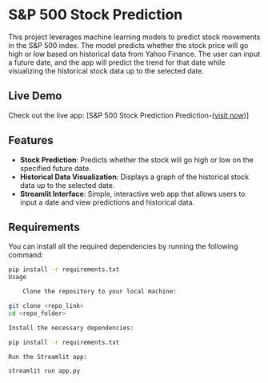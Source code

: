 # S&P 500 Stock Prediction

This project leverages machine learning models to predict stock movements in the S&P 500 index. The model predicts whether the stock price will go high or low based on historical data from Yahoo Finance. The user can input a future date, and the app will predict the trend for that date while visualizing the historical stock data up to the selected date.
## Live Demo
Check out the live app: [S&P 500 Stock Prediction Prediction-([visit now](https://e-commerce-yearly-spending-prediction-model-alg2qn23hjrr7bqpy6.streamlit.app/))]
## Features
- **Stock Prediction**: Predicts whether the stock will go high or low on the specified future date.
- **Historical Data Visualization**: Displays a graph of the historical stock data up to the selected date.
- **Streamlit Interface**: Simple, interactive web app that allows users to input a date and view predictions and historical data.

## Requirements

You can install all the required dependencies by running the following command:

```bash
pip install -r requirements.txt
Usage

    Clone the repository to your local machine:

git clone <repo_link>
cd <repo_folder>

Install the necessary dependencies:

pip install -r requirements.txt

Run the Streamlit app:

streamlit run app.py
